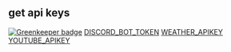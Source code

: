 get api keys
-----------

[![Greenkeeper badge](https://badges.greenkeeper.io/maple3142/discord-bot.svg)](https://greenkeeper.io/)
[DISCORD_BOT_TOKEN](https://discordapp.com/developers/applications/me/)
[WEATHER_APIKEY](https://www.apixu.com)
[YOUTUBE_APIKEY](https://console.developers.google.com/apis/api/youtube.googleapis.com/overview)